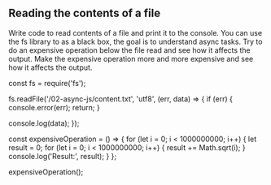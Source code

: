 ## Reading the contents of a file

Write code to read contents of a file and print it to the console. 
You can use the fs library to as a black box, the goal is to understand async tasks. 
Try to do an expensive operation below the file read and see how it affects the output. 
Make the expensive operation more and more expensive and see how it affects the output. 

const fs = require('fs');

fs.readFile('/02-async-js/content.txt', 'utf8', (err, data) => {
  if (err) {
    console.error(err);
    return;
  }

  console.log(data);
});

const expensiveOperation = () => {
  for (let i = 0; i < 1000000000; i++) {
     let result = 0;
  for (let i = 0; i < 1000000000; i++) {
    result += Math.sqrt(i);
  }
  console.log('Result:', result);
  }
};

expensiveOperation();
